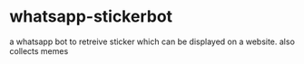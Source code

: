# whatsapp-stickerbot
a whatsapp bot to retreive sticker which can be displayed on a website. also collects memes
